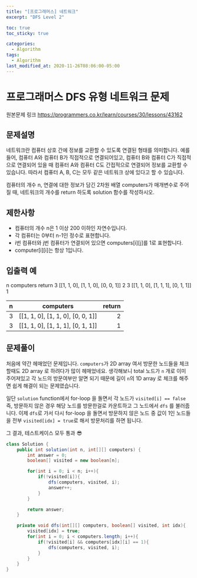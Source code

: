 ```yaml
---
title: "[프로그래머스] 네트워크"
excerpt: "DFS Level 2"

toc: true
toc_sticky: true

categories:
  - Algorithm
tags:
  - Algorithm
last_modified_at: 2020-11-26T08:06:00-05:00
---
```


# 프로그래머스 DFS 유형 네트워크 문제

원본문제 링크
<https://programmers.co.kr/learn/courses/30/lessons/43162>

## 문제설명

네트워크란 컴퓨터 상호 간에 정보를 교환할 수 있도록 연결된 형태를 의미합니다. 예를 들어, 컴퓨터 A와 컴퓨터 B가 직접적으로 연결되어있고, 컴퓨터 B와 컴퓨터 C가 직접적으로 연결되어 있을 때 컴퓨터 A와 컴퓨터 C도 간접적으로 연결되어 정보를 교환할 수 있습니다. 따라서 컴퓨터 A, B, C는 모두 같은 네트워크 상에 있다고 할 수 있습니다.

컴퓨터의 개수 n, 연결에 대한 정보가 담긴 2차원 배열 computers가 매개변수로 주어질 때, 네트워크의 개수를 return 하도록 solution 함수를 작성하시오.

## 제한사항

- 컴퓨터의 개수 n은 1 이상 200 이하인 자연수입니다.
- 각 컴퓨터는 0부터 n-1인 정수로 표현합니다.
- i번 컴퓨터와 j번 컴퓨터가 연결되어 있으면 computers[i][j]를 1로 표현합니다.
- computer[i][i]는 항상 1입니다.

## 입출력 예

n computers return
3 [[1, 1, 0], [1, 1, 0], [0, 0, 1]] 2
3 [[1, 1, 0], [1, 1, 1], [0, 1, 1]] 1

| n   |             computers             | return |
| :-- | :-------------------------------: | -----: |
| 3   | [[1, 1, 0], [1, 1, 0], [0, 0, 1]] |      2 |
| 3   | [[1, 1, 0], [1, 1, 1], [0, 1, 1]] |      1 |

## 문제풀이

처음에 약간 헤매었던 문제입니다. `computers`가 2D array 여서 방문한 노드들을 체크할때도 2D array 로 하려다가 많이 헤매었네요. 생각해보니 total 노드가 `n` 개로 이미 주어져있고 각 노드의 방문여부만 알면 되기 때문에 길이 `n`의 1D array 로 체크를 해주면 쉽게 해결이 되는 문제였습니다.

일단 `solution` function에서 for-loop 을 돌면서 각 노드가 `visited[i] == false` 즉, 방문하지 않은 경우 해당 노드를 방문한걸로 카운트하고 그 노드에서 `dfs` 를 불러줍니다. 이제 `dfs`로 가서 다시 for-loop 을 돌면서 방문하지 않은 노드 중 값이 1인 노드들을 전부 `visited[idx] = true`로 해서 방문처리를 하면 됩니다.

그 결과, 테스트케이스 모두 통과 😎

```java
class Solution {
    public int solution(int n, int[][] computers) {
        int answer = 0;
        boolean[] visited = new boolean[n];

        for(int i = 0; i < n; i++){
            if(!visited[i]){
                dfs(computers, visited, i);
                answer++;
            }
        }

        return answer;
    }

    private void dfs(int[][] computers, boolean[] visited, int idx){
        visited[idx] = true;
        for(int i = 0; i < computers.length; i++){
            if(!visited[i] && computers[idx][i] == 1){
                dfs(computers, visited, i);
            }
        }
    }
}
```
